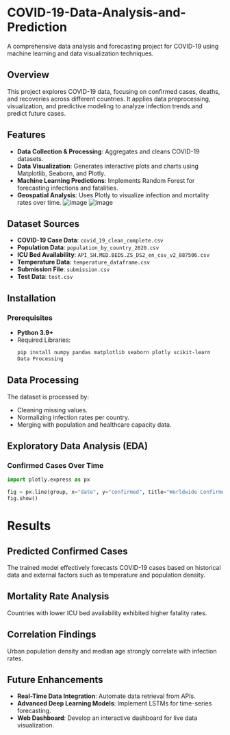 # COVID-19-Data-Analysis-and-Prediction

A comprehensive data analysis and forecasting project for COVID-19 using machine learning and data visualization techniques.

## Overview

This project explores COVID-19 data, focusing on confirmed cases, deaths, and recoveries across different countries. It applies data preprocessing, visualization, and predictive modeling to analyze infection trends and predict future cases.

## Features

- **Data Collection & Processing**: Aggregates and cleans COVID-19 datasets.
- **Data Visualization**: Generates interactive plots and charts using Matplotlib, Seaborn, and Plotly.
- **Machine Learning Predictions**: Implements Random Forest for forecasting infections and fatalities.
- **Geospatial Analysis**: Uses Plotly to visualize infection and mortality rates over time.
![image](https://github.com/user-attachments/assets/eb9b3f15-5754-46d8-9c28-864d1cde5945)
![image](https://github.com/user-attachments/assets/81565809-761a-40a9-8d98-84a14e1ec5e9)

## Dataset Sources

- **COVID-19 Case Data**: `covid_19_clean_complete.csv`
- **Population Data**: `population_by_country_2020.csv`
- **ICU Bed Availability**: `API_SH.MED.BEDS.ZS_DS2_en_csv_v2_887506.csv`
- **Temperature Data**: `temperature_dataframe.csv`
- **Submission File**: `submission.csv`
- **Test Data**: `test.csv`

## Installation

### **Prerequisites**
- **Python 3.9+**
- Required Libraries:
  ```sh
  pip install numpy pandas matplotlib seaborn plotly scikit-learn
  Data Processing
## Data Processing  
The dataset is processed by:  
- Cleaning missing values.  
- Normalizing infection rates per country.  
- Merging with population and healthcare capacity data.  

## Exploratory Data Analysis (EDA)  

### Confirmed Cases Over Time  
```python
import plotly.express as px

fig = px.line(group, x="date", y="confirmed", title="Worldwide Confirmed Cases Over Time")
fig.show()
```
# Results

## Predicted Confirmed Cases
The trained model effectively forecasts COVID-19 cases based on historical data and external factors such as temperature and population density.

## Mortality Rate Analysis
Countries with lower ICU bed availability exhibited higher fatality rates.

## Correlation Findings
Urban population density and median age strongly correlate with infection rates.

## Future Enhancements
- **Real-Time Data Integration**: Automate data retrieval from APIs.  
- **Advanced Deep Learning Models**: Implement LSTMs for time-series forecasting.  
- **Web Dashboard**: Develop an interactive dashboard for live data visualization.  
